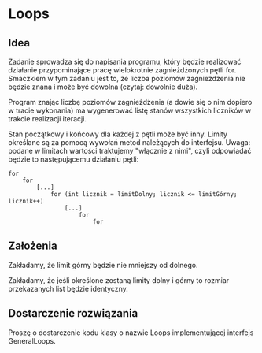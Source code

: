 # Loops
## Idea
Zadanie sprowadza się do napisania programu, który będzie realizować działanie przypominające pracę wielokrotnie zagnieżdżonych pętli for. Smaczkiem w tym zadaniu jest to, że liczba poziomów zagnieżdżenia nie będzie znana i może być dowolna (czytaj: dowolnie duża).

Program znając liczbę poziomów zagnieżdżenia (a dowie się o nim dopiero w tracie wykonania) ma wygenerować listę stanów wszystkich liczników w trakcie realizacji iteracji.

Stan początkowy i końcowy dla każdej z pętli może być inny. Limity określane są za pomocą wywołań metod należących do interfejsu. Uwaga: podane w limitach wartości traktujemy "włącznie z nimi", czyli odpowiadać będzie to następującemu działaniu pętli:
```
for
    for
        [...]
            for (int licznik = limitDolny; licznik <= limitGórny; licznik++)
                [...]
                    for
                        for
```


## Założenia
Zakładamy, że limit górny będzie nie mniejszy od dolnego.

Zakładamy, że jeśli określone zostaną limity dolny i górny to rozmiar przekazanych list będzie identyczny.


## Dostarczenie rozwiązania
Proszę o dostarczenie kodu klasy o nazwie Loops implementującej interfejs GeneralLoops.
